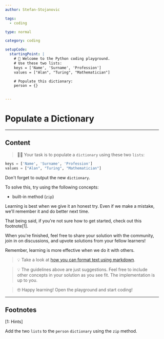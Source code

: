 ```yaml
---
author: Stefan-Stojanovic

tags:
  - coding

type: normal

category: coding

setupCode:
  startingPoint: |
    # 👋 Welcome to the Python coding playground. 
    # Use these two lists:
    keys = ['Name', 'Surname', 'Profession']
    values = ["Alan", "Turing", "Mathematician"]

    # Populate this dictionary:
    person = {}
    

---
```


# Populate a Dictionary

---

## Content

> 👩‍💻 Your task is to populate a `dictionary` using these two `lists`:

```python
keys = ['Name', 'Surname', 'Profession']
values = ["Alan", "Turing", "Mathematician"]
```

Don't forget to output the new `dictionary`.

To solve this, try using the following concepts:
- built-in method (`zip`)

Learning is best when we give it an honest try. Even if we make a mistake, we'll remember it and do better next time.

That being said, if you're not sure how to get started, check out this footnote[1]. 

When you're finished, feel free to share your solution with the community, join in on discussions, and upvote solutions from your fellow learners!

Remember, learning is more effective when we do it with others.

> 💡 Take a look at [how you can format text using markdown](https://www.enki.com/glossary/general/markdown-formatting).

> 💡 The guidelines above are just suggestions. Feel free to include other concepts in your solution as you see fit. The implementation is up to you.

> 🤓 Happy learning! Open the playground and start coding!

---

## Footnotes

[1: Hints]

Add the two `lists` to the `person` `dictionary` using the `zip` method. 
